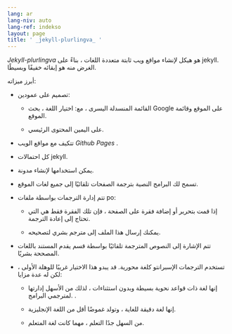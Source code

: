 ```yaml
---
lang: ar
lang-niv: auto
lang-ref: indekso
layout: page
title: ' _jekyll-plurlingva_ '
---
```


 _Jekyll-plurlingva_ هو هيكل لإنشاء مواقع ويب ثابتة متعددة اللغات ، بناءً على jekyll.  
الغرض منه هو إبقائه خفيفًا وبسيطًا.

أبرز ميزاته:

 * تصميم على عمودين:


   * القائمة المنسدلة اليسرى ، مع: اختيار اللغة ، بحث Google على الموقع وقائمة الموقع.


   * على اليمين المحتوى الرئيسي.


 * تتكيف مع مواقع الويب _Github Pages_ .


 * كل احتمالات jekyll.


 * يمكن استخدامها لإنشاء مدونة.


 * تسمح لك البرامج النصية بترجمة الصفحات تلقائيًا إلى جميع لغات الموقع.


 * تتم إدارة الترجمات بواسطة ملفات po:


   * إذا قمت بتحرير أو إضافة فقرة على الصفحة ، فإن تلك الفقرة فقط هي التي تحتاج إلى إعادة الترجمة.


   * يمكنك إرسال هذا الملف إلى مترجم بشري لتصحيحه.


 * تتم الإشارة إلى النصوص المترجمة تلقائيًا بواسطة قسم يقدم المستند باللغات المصححة بشريًا.


 * تستخدم الترجمات الإسبرانتو كلغة محورية. قد يبدو هذا الاختيار غريبًا للوهلة الأولى ، لكن له عدة مزايا:


   * إنها لغة ذات قواعد نحوية بسيطة وبدون استثناءات ، لذلك من الأسهل إدارتها لمترجمي البرامج. .


   * إنها لغة دقيقة للغاية ، وتولد غموضًا أقل من اللغة الإنجليزية.


   * من السهل جدًا التعلم ، مهما كانت لغة المتعلم.





